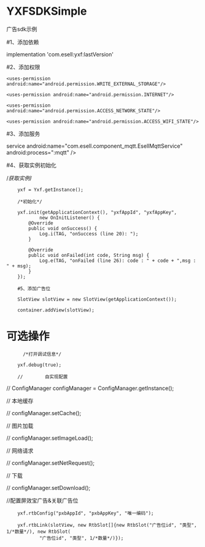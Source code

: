 # YXFSDKSimple
广告sdk示例

#1、添加依赖

implementation 'com.esell:yxf:lastVersion'

#2、添加权限

<uses-permission android:name="android.permission.READ_EXTERNAL_STORAGE"/>

    <uses-permission android:name="android.permission.WRITE_EXTERNAL_STORAGE"/>
    
    <uses-permission android:name="android.permission.INTERNET"/>
    
    <uses-permission android:name="android.permission.ACCESS_NETWORK_STATE"/>
    
    <uses-permission android:name="android.permission.ACCESS_WIFI_STATE"/>
    
#3、添加服务

service android:name="com.esell.component_mqtt.EsellMqttService"
android:process=":mqtt" />
            
 #4、获取实例初始化
 
  /*获取实例*/
  
        yxf = Yxf.getInstance();
        
        /*初始化*/
        
        yxf.init(getApplicationContext(), "yxfAppId", "yxfAppKey",
                new OnInitListener() {
            @Override
            public void onSuccess() {
                Log.i(TAG, "onSuccess (line 20): ");
            }

            @Override
            public void onFailed(int code, String msg) {
                Log.e(TAG, "onFailed (line 26): code : " + code + ",msg : " + msg);
            }
        });
        
        #5、添加广告位
        
        SlotView slotView = new SlotView(getApplicationContext());
        
        container.addView(slotView);
        
  # 可选操作
  
          /*打开调试信息*/
          
        yxf.debug(true);
        
        //        自实现配置
        
//        ConfigManager configManager = ConfigManager.getInstance();

//        本地缓存

//        configManager.setCache();

//        图片加载

//        configManager.setImageLoad();

//        网络请求

//        configManager.setNetRequest();

//        下载

//        configManager.setDownload();

//配置屏效宝广告&关联广告位

        yxf.rtbConfig("pxbAppId", "pxbAppKey", "唯一编码");

        yxf.rtbLink(slotView, new RtbSlot[]{new RtbSlot("广告位id", "类型", 1/*数量*/), new RtbSlot(
                "广告位id", "类型", 1/*数量*/)});
        
